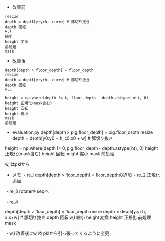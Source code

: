 
- 改善前
```
resize
depth = depth[y:y+h, x:x+w] # 豚切り抜き
depth 回転
w,l 
縮小
height 変換
前処理
mask
```

- 改善後
```
depth[depth > floor_depth] = floor_depth
resize  
depth = depth[y:y+h, x:x+w] # 豚切り抜き
depth 回転
W,L

height = np.where(depth != 0, floor_depth - depth.astype(int), 0)
height 正規化(mask含む)
height 回転
height 縮小
mask
前処理

```

- evaluation.py
depth[depth > pig.floor_depth] = pig.floor_depth
resize
depth = depth[y0:y0 + h, x0:x0 + w] # 豚切り抜き

height = np.where(depth != 0, pig.floor_depth - depth.astype(int), 0)
height 正規化(mask含む)
height 回転
height 縮小
mask
前処理

w,lはpklから


- メモ
・re_1
depth[depth > floor_depth] = floor_depthの追加
・re_2
正規化追加

・re_3
rotaterをseqへ

・re_4

depth[depth > floor_depth] = floor_depth
resize
depth = depth[y:y+h, x:x+w] # 豚切り抜き
depth 回転
w,l 
縮小
height 変換
height 正規化
前処理
mask

・w,l
改善後にw,lをpklから引っ張ってくるように変更